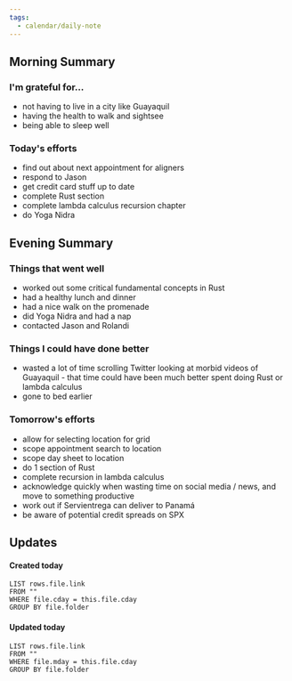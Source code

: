 ```yaml
---
tags:
  - calendar/daily-note
---
```


## Morning Summary

### I'm grateful for...

- not having to live in a city like Guayaquil
- having the health to walk and sightsee
- being able to sleep well

### Today's efforts

- find out about next appointment for aligners
- respond to Jason
- get credit card stuff up to date
- complete Rust section
- complete lambda calculus recursion chapter
- do Yoga Nidra

## Evening Summary

### Things that went well

- worked out some critical fundamental concepts in Rust
- had a healthy lunch and dinner
- had a nice walk on the promenade
- did Yoga Nidra and had a nap
- contacted Jason and Rolandi

### Things I could have done better

- wasted a lot of time scrolling Twitter looking at morbid videos of Guayaquil - that time could have been much better spent doing Rust or lambda calculus
- gone to bed earlier

### Tomorrow's efforts

- allow for selecting location for grid
- scope appointment search to location
- scope day sheet to location
- do 1 section of Rust
- complete recursion in lambda calculus
- acknowledge quickly when wasting time on social media / news, and move to something productive
- work out if Servientrega can deliver to Panamá
- be aware of potential credit spreads on SPX

## Updates

#### Created today

```dataview
LIST rows.file.link
FROM ""
WHERE file.cday = this.file.cday
GROUP BY file.folder
```

#### Updated today

```dataview
LIST rows.file.link
FROM ""
WHERE file.mday = this.file.cday
GROUP BY file.folder
```
